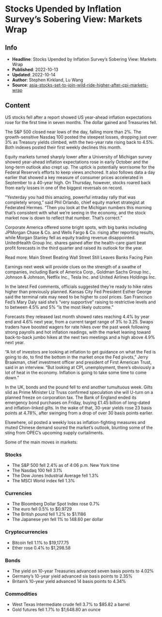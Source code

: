 # Stocks Upended by Inflation Survey’s Sobering View: Markets Wrap

## Info

*   **Headline**: Stocks Upended by Inflation Survey’s Sobering View: Markets Wrap
*   **Published**: 2022-10-13
*   **Updated**: 2022-10-14
*   **Author**: Stephen Kirkland, Lu Wang
*   **Source**: [asia-stocks-set-to-join-wild-ride-higher-after-cpi-markets-wrap](https://www.bloomberg.com/news/articles/2022-10-13/asia-stocks-set-to-join-wild-ride-higher-after-cpi-markets-wrap)
## Content




US stocks fell after a report showed US year-ahead inflation expectations rose for the first time in seven months. The dollar gained and Treasuries fell.

The S&P 500 closed near lows of the day, falling more than 2%. The growth-sensitive Nasdaq 100 posted the steepest losses, dropping just over 3% as Treasury yields climbed, with the two-year rate rising back to 4.5%. Both indexes posted their first weekly declines this month.

Equity markets turned sharply lower after a University of Michigan survey showed year-ahead inflation expectations rose in early October and the long-term outlook also crept up. The uptick is potentially worrisome for the Federal Reserve’s efforts to keep views anchored. It also follows data a day earlier that showed a key measure of consumer prices accelerated in September to a 40-year high. On Thursday, however, stocks roared back from early losses in one of the biggest reversals on record.

“Yesterday you had this amazing, powerful intraday rally that was completely wrong,” said Phil Orlando, chief equity market strategist at Federated Hermes. “Then you look at the Michigan numbers this morning that’s consistent with what we’re seeing in the economy, and the stock market now is down to reflect that number. That’s correct.”

Corporate America offered some bright spots, with big banks including JPMorgan Chase & Co. and Wells Fargo & Co. rising after reporting results, while Morgan Stanley fell as equity trading revenue disappointed. UnitedHealth Group Inc. shares gained after the health-care giant beat profit forecasts in the third quarter and raised its outlook for the year.

Read more: Main Street Beating Wall Street Still Leaves Banks Facing Pain

Earnings next week will provide clues on the strength of a swathe of companies, including Bank of America Corp., Goldman Sachs Group Inc., Johnson & Johnson, Netflix Inc., Tesla Inc. and United Airlines Holdings Inc.

In the latest Fed comments, officials suggested they’re ready to hike rates higher than previously planned. Kansas City Fed President Esther George said the terminal rate may need to be higher to cool prices. San Francisco Fed’s Mary Daly said she’s “very supportive” raising to restrictive levels and to between 4.5% and 5% “is the most likely outcome.”

Forecasts they released last month showed rates reaching 4.4% by year end and 4.6% next year, from a current target range of 3% to 3.25. Swaps traders have boosted wagers for rate hikes over the past week following strong payrolls and hot inflation readings, with the market leaning toward back-to-back jumbo hikes at the next two meetings and a high above 4.9% next year.

“A lot of investors are looking at inflation to get guidance on what the Fed is going to do, to find the bottom in the market once the Fed pivots,” Jerry Braakman, chief investment officer and president of First American Trust, said in an interview. “But looking at CPI, unemployment, there’s obviously a lot of heat in the economy. Inflation is going to take some time to come down.”

In the UK, bonds and the pound fell to end another tumultuous week. Gilts slid as Prime Minister Liz Truss confirmed speculation she will U-turn on a planned freeze on corporation tax. The Bank of England ended its emergency bond purchases on Friday, buying £1.45 billion of long-dated and inflation-linked gilts. In the wake of that, 30-year yields rose 23 basis points at 4.78%, after swinging from a drop of over 30 basis points earlier.

Elsewhere, oil posted a weekly loss as inflation-fighting measures and muted Chinese demand soured the market’s outlook, blunting some of the sting from OPEC’s upcoming supply curtailments.

Some of the main moves in markets:

### Stocks

*   The S&P 500 fell 2.4% as of 4:06 p.m. New York time
*   The Nasdaq 100 fell 3.1%
*   The Dow Jones Industrial Average fell 1.3%
*   The MSCI World index fell 1.3%

### Currencies

*   The Bloomberg Dollar Spot Index rose 0.7%
*   The euro fell 0.5% to $0.9729
*   The British pound fell 1.2% to $1.1186
*   The Japanese yen fell 1% to 148.60 per dollar

### Cryptocurrencies

*   Bitcoin fell 1.1% to $19,177.75
*   Ether rose 0.4% to $1,298.58

### Bonds

*   The yield on 10-year Treasuries advanced seven basis points to 4.02%
*   Germany’s 10-year yield advanced six basis points to 2.35%
*   Britain’s 10-year yield advanced 14 basis points to 4.34%

### Commodities

*   West Texas Intermediate crude fell 3.7% to $85.82 a barrel
*   Gold futures fell 1.7% to $1,648.80 an ounce